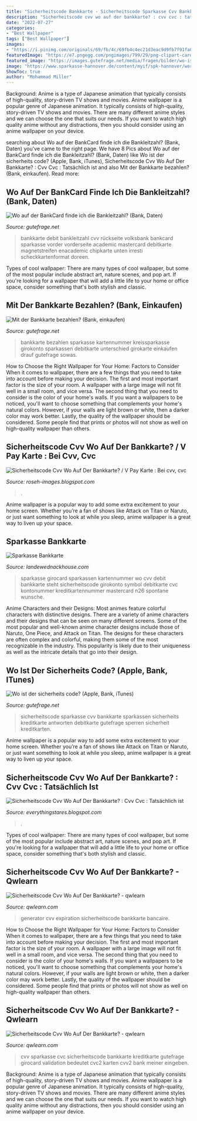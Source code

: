 ```yaml
---
title: "Sicherheitscode Bankkarte - Sicherheitscode Sparkasse Cvv Bankkarte Sparkassen Sicherheits Kreditkarte Antworten Debitkarte Gutefrage Sperren Sicherheit Kreditkarten"
description: "Sicherheitscode cvv wo auf der bankkarte? : cvv cvc : tatsächlich ist"
date: "2022-07-27"
categories:
- "Best Wallpaper"
tags: ["Best Wallpaper"]
images:
- "https://i.pinimg.com/originals/69/fb/4c/69fb4c4ec21d3eac9d9fb7f91fa0ca3f.png"
featuredImage: "https://e7.pngegg.com/pngimages/799/29/png-clipart-card-security-code-credit-card-mastercard-payment-card-number-debit-card-credit-card-electronics-payment.png"
featured_image: "https://images.gutefrage.net/media/fragen/bilder/wo-ist-die-cvv-nummer/0_original.jpg?v=1589928421000"
image: "https://www.sparkasse-hannover.de/content/myif/spk-hannover/work/filiale/de/home/privatkunden/girokonto/sparkassen-card/_jcr_content/par/section_1/section/accordion_0/accordion/paragraph_1/accordion-section/imagebox3/image.img.jpg/1541088138902.jpg"
ShowToc: true
author: "Mohammad Miller"
---
```



Background: Anime is a type of Japanese animation that typically consists of high-quality, story-driven TV shows and movies.
Anime wallpaper is a popular genre of Japanese animation. It typically consists of high-quality, story-driven TV shows and movies. There are many different anime styles and we can choose the one that suits our needs. If you want to watch high quality anime without any distractions, then you should consider using an anime wallpaper on your device.

	

		
searching about Wo auf der BankCard finde ich die Bankleitzahl? (Bank, Daten) you've came to the right page. We have 8 Pics about Wo auf der BankCard finde ich die Bankleitzahl? (Bank, Daten) like Wo ist der sicherheits code? (Apple, Bank, iTunes), Sicherheitscode Cvv Wo Auf Der Bankkarte? : Cvv Cvc : Tatsächlich ist and also Mit der Bankkarte bezahlen? (Bank, einkaufen). Read more:
		
    
## Wo Auf Der BankCard Finde Ich Die Bankleitzahl? (Bank, Daten)

<img loading=lazy src="https://images.gutefrage.net/media/fragen-antworten/bilder/144690998/0_original.jpg?v=1419929608000" onerror="this.onerror=null;this.src='https://tse1.mm.bing.net/th?id=OIP.Jht2hgVJJoPrGMgZ_R94oAHaJl&amp;pid=15.1';" alt="Wo auf der BankCard finde ich die Bankleitzahl? (Bank, Daten)">

_Source: gutefrage.net_

>bankkarte debit bankleitzahl cvv rückseite volksbank bankcard sparkasse vorder vorderseite academic mastercard debitkarte magnetstreifen enacademic chipkarte unten irresti scheckkartenformat doreen. 

	

Types of cool wallpaper:
There are many types of cool wallpaper, but some of the most popular include abstract art, nature scenes, and pop art. If you're looking for a wallpaper that will add a little life to your home or office space, consider something that's both stylish and classic.

    
## Mit Der Bankkarte Bezahlen? (Bank, Einkaufen)

<img loading=lazy src="https://images.gutefrage.net/media/fragen/bilder/mit-der-bankkarte-bezahlen/0_original.jpg?v=1298489505000" onerror="this.onerror=null;this.src='https://tse3.mm.bing.net/th?id=OIP.nCVXoGejcZ3pGQFaSYK3jQAAAA&amp;pid=15.1';" alt="Mit der Bankkarte bezahlen? (Bank, einkaufen)">

_Source: gutefrage.net_

>bankkarte bezahlen sparkasse kartennummer kreissparkasse girokonto sparkassen debitkarte unterschied girokarte einkaufen drauf gutefrage sowas. 

	

How to Choose the Right Wallpaper for Your Home: Factors to Consider
When it comes to wallpaper, there are a few things that you need to take into account before making your decision. The first and most important factor is the size of your room. A wallpaper with a large image will not fit well in a small room, and vice versa. 
The second thing that you need to consider is the color of your home's walls. If you want a wallpapers to be noticed, you'll want to choose something that complements your home's natural colors. However, if your walls are light brown or white, then a darker color may work better. 
Lastly, the quality of the wallpaper should be considered. Some people find that prints or photos will not show as well on high-quality wallpaper than others.

    
## Sicherheitscode Cvv Wo Auf Der Bankkarte? / V Pay Karte : Bei Cvv, Cvc

<img loading=lazy src="https://static.helpster.de/attachments/articles/icons/000/130/477/featured/iStock_000000696819XSmall.jpg" onerror="this.onerror=null;this.src='https://tse2.mm.bing.net/th?id=OIP.Xzj94I3lB59hysjkO0nNQAHaE8&amp;pid=15.1';" alt="Sicherheitscode Cvv Wo Auf Der Bankkarte? / V Pay Karte : Bei cvv, cvc">

_Source: roseh-images.blogspot.com_

>. 

	

Anime wallpaper is a popular way to add some extra excitement to your home screen. Whether you’re a fan of shows like Attack on Titan or Naruto, or just want something to look at while you sleep, anime wallpaper is a great way to liven up your space.

    
## Sparkasse Bankkarte

<img loading=lazy src="https://www.sparkasse-hannover.de/content/myif/spk-hannover/work/filiale/de/home/privatkunden/girokonto/sparkassen-card/_jcr_content/par/section_1/section/accordion_0/accordion/paragraph_1/accordion-section/imagebox3/image.img.jpg/1541088138902.jpg" onerror="this.onerror=null;this.src='https://tse4.mm.bing.net/th?id=OIP.lhhm9DyPn4PMITw5cX4yigHaDV&amp;pid=15.1';" alt="Sparkasse Bankkarte">

_Source: landewednackhouse.com_

>sparkasse girocard sparkassen kartennummer wo cvv debit bankkarte steht sicherheitscode girokonto symbol debitkarte cvc kontonummer kreditkartennummer mastercard n26 spontane wunsche. 

	

Anime Characters and their Designs: Most animes feature colorful characters with distinctive designs.
There are a variety of anime characters and their designs that can be seen on many different screens. Some of the most popular and well-known anime character designs include those of Naruto, One Piece, and Attack on Titan. The designs for these characters are often complex and colorful, making them some of the most recognizable in the industry. This popularity is likely due to their uniqueness as well as the intricate details that go into their design.

    
## Wo Ist Der Sicherheits Code? (Apple, Bank, ITunes)

<img loading=lazy src="https://images.gutefrage.net/media/fragen/bilder/wo-ist-der-sicherheits-code/1_big.jpg?v=1473248702000" onerror="this.onerror=null;this.src='https://tse2.mm.bing.net/th?id=OIP.A7m-PvMr5TvBYzguYZ0t_gHaHa&amp;pid=15.1';" alt="Wo ist der sicherheits code? (Apple, Bank, iTunes)">

_Source: gutefrage.net_

>sicherheitscode sparkasse cvv bankkarte sparkassen sicherheits kreditkarte antworten debitkarte gutefrage sperren sicherheit kreditkarten. 

	

Anime wallpaper is a popular way to add some extra excitement to your home screen. Whether you’re a fan of shows like Attack on Titan or Naruto, or just want something to look at while you sleep, anime wallpaper is a great way to liven up your space.

    
## Sicherheitscode Cvv Wo Auf Der Bankkarte? : Cvv Cvc : Tatsächlich Ist

<img loading=lazy src="https://e7.pngegg.com/pngimages/799/29/png-clipart-card-security-code-credit-card-mastercard-payment-card-number-debit-card-credit-card-electronics-payment.png" onerror="this.onerror=null;this.src='https://tse1.mm.bing.net/th?id=OIP.fa_cAiuHmzTAzUd_suNL1AHaDt&amp;pid=15.1';" alt="Sicherheitscode Cvv Wo Auf Der Bankkarte? : Cvv Cvc : Tatsächlich ist">

_Source: everythingstares.blogspot.com_

>. 

	

Types of cool wallpaper:
There are many types of cool wallpaper, but some of the most popular include abstract art, nature scenes, and pop art. If you're looking for a wallpaper that will add a little life to your home or office space, consider something that's both stylish and classic.

    
## Sicherheitscode Cvv Wo Auf Der Bankkarte? - Qwlearn

<img loading=lazy src="https://i.pinimg.com/originals/69/fb/4c/69fb4c4ec21d3eac9d9fb7f91fa0ca3f.png" onerror="this.onerror=null;this.src='https://tse4.mm.bing.net/th?id=OIP.y2AO30B3ShVBVpIul0O95QAAAA&amp;pid=15.1';" alt="Sicherheitscode Cvv Wo Auf Der Bankkarte? - qwlearn">

_Source: qwlearn.com_

>generator cvv expiration sicherheitscode bankkarte bancaire. 

	

How to Choose the Right Wallpaper for Your Home: Factors to Consider
When it comes to wallpaper, there are a few things that you need to take into account before making your decision. The first and most important factor is the size of your room. A wallpaper with a large image will not fit well in a small room, and vice versa. 
The second thing that you need to consider is the color of your home's walls. If you want a wallpapers to be noticed, you'll want to choose something that complements your home's natural colors. However, if your walls are light brown or white, then a darker color may work better. 
Lastly, the quality of the wallpaper should be considered. Some people find that prints or photos will not show as well on high-quality wallpaper than others.

    
## Sicherheitscode Cvv Wo Auf Der Bankkarte? - Qwlearn

<img loading=lazy src="https://images.gutefrage.net/media/fragen/bilder/wo-ist-die-cvv-nummer/0_original.jpg?v=1589928421000" onerror="this.onerror=null;this.src='https://tse4.mm.bing.net/th?id=OIP.91LUGEj9X5x6iiYoXMsFVgHaEK&amp;pid=15.1';" alt="Sicherheitscode Cvv Wo Auf Der Bankkarte? - qwlearn">

_Source: qwlearn.com_

>cvv sparkasse cvc sicherheitscode bankkarte kreditkarte gutefrage girocard validation bedeutet cvc2 karten cvv2 bank meiner eingeben. 

	

Background: Anime is a type of Japanese animation that typically consists of high-quality, story-driven TV shows and movies.
Anime wallpaper is a popular genre of Japanese animation. It typically consists of high-quality, story-driven TV shows and movies. There are many different anime styles and we can choose the one that suits our needs. If you want to watch high quality anime without any distractions, then you should consider using an anime wallpaper on your device.

